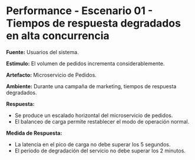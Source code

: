 # Performance - Escenario 01 - Tiempos de respuesta degradados en alta concurrencia

**Fuente:** Usuarios del sistema.

**Estimulo:** El volumen de pedidos incrementa considerablemente.

**Artefacto:** Microservicio de Pedidos.

**Ambiente:** Durante una campaña de marketing, tiempos de respuesta degradados.

**Respuesta:**
- Se produce un escalado horizontal del microservicio de pedidos.
- El balanceo de carga permite restablecer el modo de operación normal.

**Medida de Respuesta:**
- La latencia en el pico de carga no debe superar los 5 segundos.
- El periodo de degradación del servicio no debe superar los 2 minutos.
